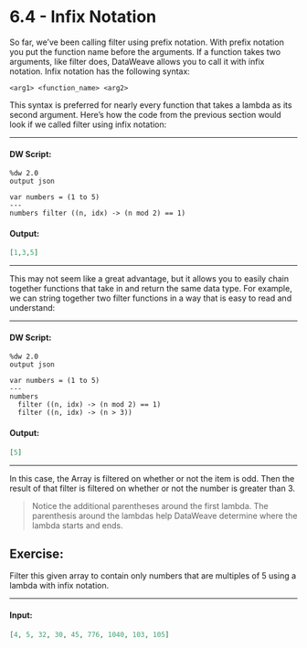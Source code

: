 # 6.4 - Infix Notation

So far, we’ve been calling filter using prefix notation. With prefix notation you put the function name before the arguments. If a function takes two arguments, like filter does, DataWeave allows you to call it with infix notation. Infix notation has the following syntax:
```
<arg1> <function_name> <arg2>
```
This syntax is preferred for nearly every function that takes a lambda as its second argument. Here’s how the code from the previous section would look if we called filter using infix notation:

---
#### DW Script:
```dw
%dw 2.0
output json

var numbers = (1 to 5)
---
numbers filter ((n, idx) -> (n mod 2) == 1)
```
#### Output:
```json
[1,3,5]
```
---

This may not seem like a great advantage, but it allows you to easily chain together functions that take in and return the same data type. For example, we can string together two filter functions in a way that is easy to read and understand:

---
#### DW Script:
```dw
%dw 2.0
output json

var numbers = (1 to 5)
---
numbers
  filter ((n, idx) -> (n mod 2) == 1)
  filter ((n, idx) -> (n > 3))
```
#### Output:
```json
[5]
```
---

In this case, the Array is filtered on whether or not the item is odd. Then the result of that filter is filtered on whether or not the number is greater than 3.

> Notice the additional parentheses around the first lambda. The parenthesis around the lambdas help DataWeave determine where the lambda starts and ends.

## Exercise:

Filter this given array to contain only numbers that are multiples of 5 using a lambda with infix notation.

---
#### Input:
```json
[4, 5, 32, 30, 45, 776, 1040, 103, 105]
```
